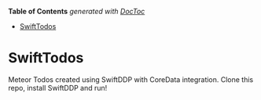 <!-- START doctoc generated TOC please keep comment here to allow auto update -->
<!-- DON'T EDIT THIS SECTION, INSTEAD RE-RUN doctoc TO UPDATE -->
**Table of Contents**  *generated with [DocToc](https://github.com/thlorenz/doctoc)*

- [SwiftTodos](#swifttodos)

<!-- END doctoc generated TOC please keep comment here to allow auto update -->

# SwiftTodos
Meteor Todos created using SwiftDDP with CoreData integration.
Clone this repo, install SwiftDDP and run!
